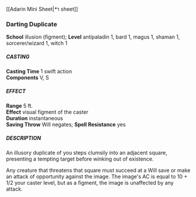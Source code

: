 [[Adarin Mini Sheet|↰ sheet]]
### Darting Duplicate

**School** illusion (figment); **Level** antipaladin 1, bard 1, magus 1, shaman 1, sorcerer/wizard 1, witch 1

##### CASTING

**Casting Time** 1 swift action  
**Components** V, S

##### EFFECT

**Range** 5 ft.  
**Effect** visual figment of the caster  
**Duration** instantaneous  
**Saving Throw** Will negates; **Spell Resistance** yes

##### DESCRIPTION

An illusory duplicate of you steps clumsily into an adjacent square, presenting a tempting target before winking out of existence.

Any creature that threatens that square must succeed at a Will save or make an attack of opportunity against the image. The image's AC is equal to 10 + 1/2 your caster level, but as a figment, the image is unaffected by any attack.